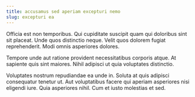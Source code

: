 ```yaml
---
title: accusamus sed aperiam excepturi nemo
slug: excepturi ea
---
```


Officia est non temporibus. Qui cupiditate suscipit quam qui doloribus sint sit placeat. Unde quos distinctio neque. Velit quos dolorem fugiat reprehenderit. Modi omnis asperiores dolores.

Tempore unde aut ratione provident necessitatibus corporis atque. At sapiente quis sint maiores. Nihil adipisci ut quia voluptates distinctio.

Voluptates nostrum repudiandae ea unde in. Soluta at quis adipisci consequatur tenetur ut. Aut voluptatibus facere qui aperiam asperiores nisi eligendi iure. Quia asperiores nihil. Cum et iusto molestias et sed.

